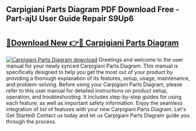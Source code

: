 ## Carpigiani Parts Diagram PDF Download Free - Part-ajU User Guide Repair S9Up6

# <h2><a href="http://dfltqa.blite.top/?on=Carpigiani+Parts+Diagram">🔗Download New 👉🔴 Carpigiani Parts Diagram</a></h2>

[![Carpigiani Parts Diagram download](https://i.imgur.com/lujVjoI.png)](http://dfltqa.blite.top/?on=Carpigiani+Parts+Diagram)
Greetings and welcome to the user manual for your newly synced Carpigiani Parts Diagram. This manual is specifically designed to help you get the most out of your product by providing a thorough explanation of its features, setup, usage, maintenance, and problem-solving. Before using your Carpigiani Parts Diagram, please refer to this user manual for detailed instructions on product setup, operation, and troubleshooting. It includes step-by-step guides for using each feature, as well as important safety information. Enjoy the seamless integration of list of features with your new Carpigiani Parts Diagram. Let's Get Started! Contact us today and let us Carpigiani Parts Diagram guide you through the process.

